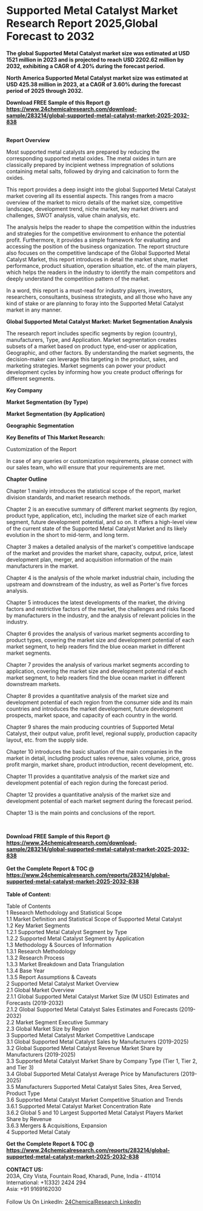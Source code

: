 <h1>Supported Metal Catalyst Market Research Report 2025,Global Forecast to 2032</h1><p><strong>The global Supported Metal Catalyst market size was estimated at USD 1521 million in 2023 and is projected to reach USD 2202.62 million by 2032, exhibiting a CAGR of 4.20% during the forecast period.</strong></p><p>
</p><p><strong>North America Supported Metal Catalyst market size was estimated at USD 425.38 million in 2023, at a CAGR of 3.60% during the forecast period of 2025 through 2032.</strong></p><div><b>Download FREE Sample of this Report @ 
            <a href="https://www.24chemicalresearch.com/download-sample/283214/global-supported-metal-catalyst-market-2025-2032-838">
            https://www.24chemicalresearch.com/download-sample/283214/global-supported-metal-catalyst-market-2025-2032-838</a></b></div><br><p>
</p><p><strong>Report Overview</strong></p><p>
</p><p>Most supported metal catalysts are prepared by reducing the corresponding supported metal oxides. The metal oxides in turn are classically prepared by incipient wetness impregnation of solutions containing metal salts, followed by drying and calcination to form the oxides.</p><p>
</p><p>This report provides a deep insight into the global Supported Metal Catalyst market covering all its essential aspects. This ranges from a macro overview of the market to micro details of the market size, competitive landscape, development trend, niche market, key market drivers and challenges, SWOT analysis, value chain analysis, etc.</p><p>
</p><p>The analysis helps the reader to shape the competition within the industries and strategies for the competitive environment to enhance the potential profit. Furthermore, it provides a simple framework for evaluating and accessing the position of the business organization. The report structure also focuses on the competitive landscape of the Global Supported Metal Catalyst Market, this report introduces in detail the market share, market performance, product situation, operation situation, etc. of the main players, which helps the readers in the industry to identify the main competitors and deeply understand the competition pattern of the market.</p><p>
In a word, this report is a must-read for industry players, investors, researchers, consultants, business strategists, and all those who have any kind of stake or are planning to foray into the Supported Metal Catalyst market in any manner.</p><p>
</p><p><strong>Global Supported Metal Catalyst Market: Market Segmentation Analysis</strong></p><p>
</p><p>The research report includes specific segments by region (country), manufacturers, Type, and Application. Market segmentation creates subsets of a market based on product type, end-user or application, Geographic, and other factors. By understanding the market segments, the decision-maker can leverage this targeting in the product, sales, and marketing strategies. Market segments can power your product development cycles by informing how you create product offerings for different segments.</p><p>
</p><p><strong>Key Company</strong></p><p>
</p><p>
</p><p><strong>Market Segmentation (by Type)</strong></p><p>
</p><p>
</p><p><strong>Market Segmentation (by Application)</strong></p><p>
</p><p>
</p><p><strong>Geographic Segmentation</strong></p><p>
</p><p>
</p><p><strong>Key Benefits of This Market Research:</strong></p><p>
</p><p>
</p><p>Customization of the Report</p><p>
In case of any queries or customization requirements, please connect with our sales team, who will ensure that your requirements are met.</p><p>
</p><p><strong>Chapter Outline</strong></p><p>
</p><p>Chapter 1 mainly introduces the statistical scope of the report, market division standards, and market research methods.</p><p>
Chapter 2 is an executive summary of different market segments (by region, product type, application, etc), including the market size of each market segment, future development potential, and so on. It offers a high-level view of the current state of the Supported Metal Catalyst Market and its likely evolution in the short to mid-term, and long term.</p><p>
Chapter 3 makes a detailed analysis of the market's competitive landscape of the market and provides the market share, capacity, output, price, latest development plan, merger, and acquisition information of the main manufacturers in the market.</p><p>
Chapter 4 is the analysis of the whole market industrial chain, including the upstream and downstream of the industry, as well as Porter's five forces analysis.</p><p>
Chapter 5 introduces the latest developments of the market, the driving factors and restrictive factors of the market, the challenges and risks faced by manufacturers in the industry, and the analysis of relevant policies in the industry.</p><p>
Chapter 6 provides the analysis of various market segments according to product types, covering the market size and development potential of each market segment, to help readers find the blue ocean market in different market segments.</p><p>
Chapter 7 provides the analysis of various market segments according to application, covering the market size and development potential of each market segment, to help readers find the blue ocean market in different downstream markets.</p><p>
Chapter 8 provides a quantitative analysis of the market size and development potential of each region from the consumer side and its main countries and introduces the market development, future development prospects, market space, and capacity of each country in the world.</p><p>
Chapter 9 shares the main producing countries of Supported Metal Catalyst, their output value, profit level, regional supply, production capacity layout, etc. from the supply side.</p><p>
Chapter 10 introduces the basic situation of the main companies in the market in detail, including product sales revenue, sales volume, price, gross profit margin, market share, product introduction, recent development, etc.</p><p>
Chapter 11 provides a quantitative analysis of the market size and development potential of each region during the forecast period.</p><p>
Chapter 12 provides a quantitative analysis of the market size and development potential of each market segment during the forecast period.</p><p>
Chapter 13 is the main points and conclusions of the report.</p><p>
 </p><div><b>Download FREE Sample of this Report @ 
            <a href="https://www.24chemicalresearch.com/download-sample/283214/global-supported-metal-catalyst-market-2025-2032-838">
            https://www.24chemicalresearch.com/download-sample/283214/global-supported-metal-catalyst-market-2025-2032-838</a></b></div><br><div><b>Get the Complete Report & TOC @ 
            <a href="https://www.24chemicalresearch.com/reports/283214/global-supported-metal-catalyst-market-2025-2032-838">
            https://www.24chemicalresearch.com/reports/283214/global-supported-metal-catalyst-market-2025-2032-838</a></b></div><br>
            <b>Table of Content:</b><p>Table of Contents<br />
1 Research Methodology and Statistical Scope<br />
1.1 Market Definition and Statistical Scope of Supported Metal Catalyst<br />
1.2 Key Market Segments<br />
1.2.1 Supported Metal Catalyst Segment by Type<br />
1.2.2 Supported Metal Catalyst Segment by Application<br />
1.3 Methodology & Sources of Information<br />
1.3.1 Research Methodology<br />
1.3.2 Research Process<br />
1.3.3 Market Breakdown and Data Triangulation<br />
1.3.4 Base Year<br />
1.3.5 Report Assumptions & Caveats<br />
2 Supported Metal Catalyst Market Overview<br />
2.1 Global Market Overview<br />
2.1.1 Global Supported Metal Catalyst Market Size (M USD) Estimates and Forecasts (2019-2032)<br />
2.1.2 Global Supported Metal Catalyst Sales Estimates and Forecasts (2019-2032)<br />
2.2 Market Segment Executive Summary<br />
2.3 Global Market Size by Region<br />
3 Supported Metal Catalyst Market Competitive Landscape<br />
3.1 Global Supported Metal Catalyst Sales by Manufacturers (2019-2025)<br />
3.2 Global Supported Metal Catalyst Revenue Market Share by Manufacturers (2019-2025)<br />
3.3 Supported Metal Catalyst Market Share by Company Type (Tier 1, Tier 2, and Tier 3)<br />
3.4 Global Supported Metal Catalyst Average Price by Manufacturers (2019-2025)<br />
3.5 Manufacturers Supported Metal Catalyst Sales Sites, Area Served, Product Type<br />
3.6 Supported Metal Catalyst Market Competitive Situation and Trends<br />
3.6.1 Supported Metal Catalyst Market Concentration Rate<br />
3.6.2 Global 5 and 10 Largest Supported Metal Catalyst Players Market Share by Revenue<br />
3.6.3 Mergers & Acquisitions, Expansion<br />
4 Supported Metal Cataly</p><div><b>Get the Complete Report & TOC @ 
            <a href="https://www.24chemicalresearch.com/reports/283214/global-supported-metal-catalyst-market-2025-2032-838">
            https://www.24chemicalresearch.com/reports/283214/global-supported-metal-catalyst-market-2025-2032-838</a></b></div><br><b>CONTACT US:</b><br>
            203A, City Vista, Fountain Road, Kharadi, Pune, India - 411014<br>
            International: +1(332) 2424 294<br>
            Asia: +91 9169162030 <br><br>
            Follow Us On LinkedIn: <a href="https://www.linkedin.com/company/24chemicalresearch/">24ChemicalResearch LinkedIn</a>
